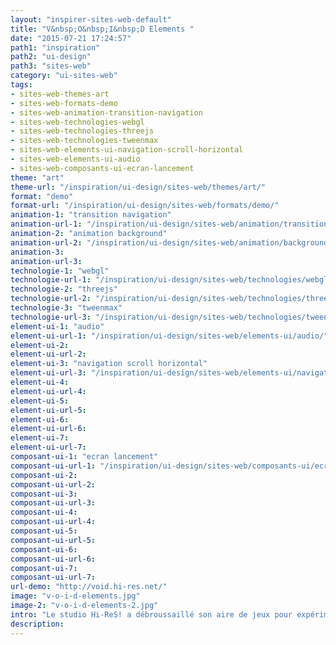```yaml
---
layout: "inspirer-sites-web-default"
title: "V&nbsp;O&nbsp;I&nbsp;D Elements "
date: "2015-07-21 17:24:57"
path1: "inspiration"
path2: "ui-design"
path3: "sites-web"
category: "ui-sites-web"
tags:
- sites-web-themes-art
- sites-web-formats-demo
- sites-web-animation-transition-navigation
- sites-web-technologies-webgl
- sites-web-technologies-threejs
- sites-web-technologies-tweenmax
- sites-web-elements-ui-navigation-scroll-horizontal
- sites-web-elements-ui-audio
- sites-web-composants-ui-ecran-lancement
theme: "art"
theme-url: "/inspiration/ui-design/sites-web/themes/art/"
format: "demo"
format-url: "/inspiration/ui-design/sites-web/formats/demo/"
animation-1: "transition navigation"
animation-url-1: "/inspiration/ui-design/sites-web/animation/transition-navigation/"
animation-2: "animation background"
animation-url-2: "/inspiration/ui-design/sites-web/animation/background/"
animation-3:
animation-url-3:
technologie-1: "webgl"
technologie-url-1: "/inspiration/ui-design/sites-web/technologies/webgl/"
technologie-2: "threejs"
technologie-url-2: "/inspiration/ui-design/sites-web/technologies/threejs/"
technologie-3: "tweenmax"
technologie-url-3: "/inspiration/ui-design/sites-web/technologies/tweenmax/"
element-ui-1: "audio"
element-ui-url-1: "/inspiration/ui-design/sites-web/elements-ui/audio/"
element-ui-2:
element-ui-url-2:
element-ui-3: "navigation scroll horizontal"
element-ui-url-3: "/inspiration/ui-design/sites-web/elements-ui/navigation-scroll-horizontal/"
element-ui-4:
element-ui-url-4:
element-ui-5:
element-ui-url-5:
element-ui-6:
element-ui-url-6:
element-ui-7:
element-ui-url-7:
composant-ui-1: "ecran lancement"
composant-ui-url-1: "/inspiration/ui-design/sites-web/composants-ui/ecran-lancement/"
composant-ui-2:
composant-ui-url-2:
composant-ui-3:
composant-ui-url-3:
composant-ui-4:
composant-ui-url-4:
composant-ui-5:
composant-ui-url-5:
composant-ui-6:
composant-ui-url-6:
composant-ui-7:
composant-ui-url-7:
url-demo: "http://void.hi-res.net/"
image: "v-o-i-d-elements.jpg"
image-2: "v-o-i-d-elements-2.jpg"
intro: "Le studio Hi-ReS! a débroussaillé son aire de jeux pour expérimenter de nouveaux concepts visuels et sonores. DOPE. Une belle démo du potentiel du WebGL"
description:
---
```

